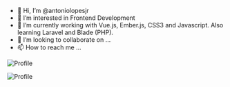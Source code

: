- 👋 Hi, I’m @antoniolopesjr
- 👀 I’m interested in Frontend Development
- 🌱 I’m currently working with Vue.js, Ember.js, CSS3 and Javascript. Also learning Laravel and Blade (PHP).
- 💞️ I’m looking to collaborate on ...
- 📫 How to reach me ...

<!---
antoniolopesjr/antoniolopesjr is a ✨ special ✨ repository because its `README.md` (this file) appears on your GitHub profile.
You can click the Preview link to take a look at your changes.
--->

![Profile](https://cr-ss-service.azurewebsites.net/api/ScreenShot?widget=summary&username=antoniolopesjr)


![Profile](https://cr-skills-chart-widget.azurewebsites.net/api/api?username=antoniolopesjr)
